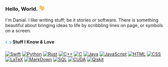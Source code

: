 ### Hello, World. <img src="images/wave.gif" width=20>

I'm Danial. I like writing stuff; be it stories or software. There is something
beautiful about bringing ideas to life by scribbling lines on page, or symbols
on a screen.

#### <img src="images/coding.webp" width=20 align=center> Stuff I Know <i>&</i> Love

[![Swift](https://img.shields.io/badge/swift-black?style=for-the-badge&logo=swift)](https://python.org)
[![Python](https://img.shields.io/badge/python-black?style=for-the-badge&logo=python)](https://python.org)
[![Rust](https://img.shields.io/badge/rust-black?style=for-the-badge&logo=rust&logoColor=white)](https://www.rust-lang.org)
[![C++](https://img.shields.io/badge/c++-black?style=for-the-badge&logo=cplusplus)](https://www.cppreference.com)
[![C](https://img.shields.io/badge/c-black?style=for-the-badge&logo=c)](https://en.wikipedia.org/wiki/C_(programming_language))
[![Java](https://img.shields.io/badge/java-black?style=for-the-badge&logo=openjdk)](https://www.java.com/)
[![JavaScript](https://img.shields.io/badge/javascript-black?style=for-the-badge&logo=javascript)](https://www.ecma-international.org/publications-and-standards/standards/ecma-262/)
[![HTML](https://img.shields.io/badge/html-black?style=for-the-badge&logo=html5)](https://developer.mozilla.org/en-US/docs/Glossary/HTML)
[![CSS](https://img.shields.io/badge/css-black?style=for-the-badge&logo=css3)](https://developer.mozilla.org/en-US/docs/Glossary/CSS)
[![LaTeX](https://img.shields.io/badge/latex-black?style=for-the-badge&logo=latex)](https://www.postgresql.org)
[![MarkDown](https://img.shields.io/badge/markdown-black?style=for-the-badge&logo=markdown)](https://www.postgresql.org)
[![SQL](https://img.shields.io/badge/sql-black?style=for-the-badge&logo=postgresql)](https://www.postgresql.org)
[![CUDA](https://img.shields.io/badge/cuda-black?style=for-the-badge&logo=nvidia)](https://www.postgresql.org)
[![Qiskit](https://img.shields.io/badge/qiskit-black?style=for-the-badge&logo=qiskit)](https://www.postgresql.org)
